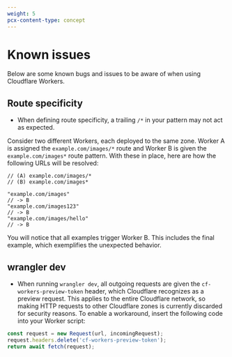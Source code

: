 ```yaml
---
weight: 5
pcx-content-type: concept
---
```


# Known issues

Below are some known bugs and issues to be aware of when using Cloudflare Workers.

## Route specificity

- When defining route specificity, a trailing `/*` in your pattern may not act as expected.

Consider two different Workers, each deployed to the same zone. Worker A is assigned the `example.com/images/*` route and Worker B is given the `example.com/images*` route pattern. With these in place, here are how the following URLs will be resolved:

```
// (A) example.com/images/*
// (B) example.com/images*

"example.com/images"
// -> B
"example.com/images123"
// -> B
"example.com/images/hello"
// -> B
```

You will notice that all examples trigger Worker B. This includes the final example, which exemplifies the unexpected behavior.

## wrangler dev

- When running `wrangler dev`, all outgoing requests are given the `cf-workers-preview-token` header, which Cloudflare recognizes as a preview request. This applies to the entire Cloudflare network, so making HTTP requests to other Cloudflare zones is currently discarded for security reasons. To enable a workaround, insert the following code into your Worker script:

```js
const request = new Request(url, incomingRequest);
request.headers.delete('cf-workers-preview-token');
return await fetch(request);
```
